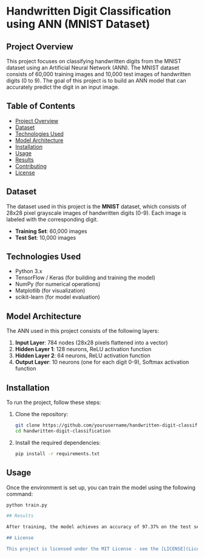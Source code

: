 # Handwritten Digit Classification using ANN (MNIST Dataset)

## Project Overview

This project focuses on classifying handwritten digits from the MNIST dataset using an Artificial Neural Network (ANN). The MNIST dataset consists of 60,000 training images and 10,000 test images of handwritten digits (0 to 9). The goal of this project is to build an ANN model that can accurately predict the digit in an input image.

## Table of Contents

- [Project Overview](#project-overview)
- [Dataset](#dataset)
- [Technologies Used](#technologies-used)
- [Model Architecture](#model-architecture)
- [Installation](#installation)
- [Usage](#usage)
- [Results](#results)
- [Contributing](#contributing)
- [License](#license)

## Dataset

The dataset used in this project is the **MNIST** dataset, which consists of 28x28 pixel grayscale images of handwritten digits (0-9). Each image is labeled with the corresponding digit.

- **Training Set**: 60,000 images
- **Test Set**: 10,000 images

## Technologies Used

- Python 3.x
- TensorFlow / Keras (for building and training the model)
- NumPy (for numerical operations)
- Matplotlib (for visualization)
- scikit-learn (for model evaluation)

## Model Architecture

The ANN used in this project consists of the following layers:

1. **Input Layer**: 784 nodes (28x28 pixels flattened into a vector)
2. **Hidden Layer 1**: 128 neurons, ReLU activation function
3. **Hidden Layer 2**: 64 neurons, ReLU activation function
4. **Output Layer**: 10 neurons (one for each digit 0-9), Softmax activation function

## Installation

To run the project, follow these steps:

1. Clone the repository:

   ```bash
   git clone https://github.com/yourusername/handwritten-digit-classification.git
   cd handwritten-digit-classification
   
2. Install the required dependencies:

   ```bash
   pip install -r requirements.txt

## Usage 

Once the environment is set up, you can train the model using the following command:
```bash
python train.py

## Results

After training, the model achieves an accuracy of 97.37% on the test set. The model's performance can be improved by experimenting with different architectures, optimizers, and hyperparameters.

## License

This project is licensed under the MIT License - see the [LICENSE](License) file for details.


